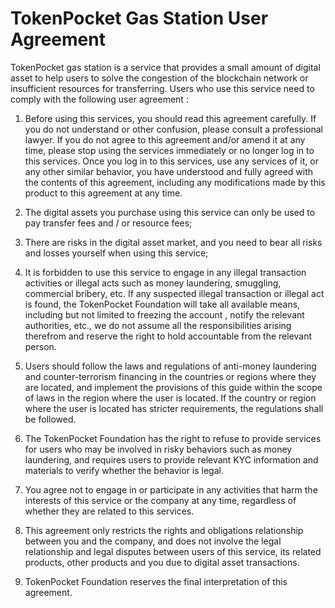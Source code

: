 # TokenPocket Gas Station User Agreement

TokenPocket gas station is a service that provides a small amount of digital asset to help users to solve the congestion of the blockchain network or insufficient resources for transferring. Users who use this service need to comply with the following user agreement :

1. Before using this services, you should read this agreement carefully. If you do not understand or other confusion, please consult a professional lawyer. If you do not agree to this agreement and/or amend it at any time, please stop using the services immediately or no longer log in to this services. Once you log in to this services, use any services of it, or any other similar behavior, you have understood and fully agreed with the contents of this agreement, including any modifications made by this product to this agreement at any time.

2. The digital assets you purchase using this service can only be used to pay transfer fees and / or resource fees;

3. There are risks in the digital asset market, and you need to bear all risks and losses yourself when using this service;

3. It is forbidden to use this service to engage in any illegal transaction activities or illegal acts such as money laundering, smuggling, commercial bribery, etc. If any suspected illegal transaction or illegal act is found, the TokenPocket Foundation will take all available means, including but not limited to freezing the account , notify the relevant authorities, etc., we do not assume all the responsibilities arising therefrom and reserve the right to hold accountable from the relevant person.

4. Users should follow the laws and regulations of anti-money laundering and counter-terrorism financing in the countries or regions where they are located, and implement the provisions of this guide within the scope of laws in the region where the user is located. If the country or region where the user is located has stricter requirements, the regulations shall be followed.

5. The TokenPocket Foundation has the right to refuse to provide services for users who may be involved in risky behaviors such as money laundering, and requires users to provide relevant KYC information and materials to verify whether the behavior is legal.

6. You agree not to engage in or participate in any activities that harm the interests of this service or the company at any time, regardless of whether they are related to this services.

7. This agreement only restricts the rights and obligations relationship between you and the company, and does not involve the legal relationship and legal disputes between users of this service, its related products, other products and you due to digital asset transactions.

8. TokenPocket Foundation reserves the final interpretation of this agreement.

